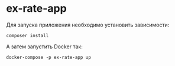 # ex-rate-app

Для запуска приложения необходимо установить зависимости:
```
composer install 
```
А затем запустить Docker так:
```
docker-compose -p ex-rate-app up
```
